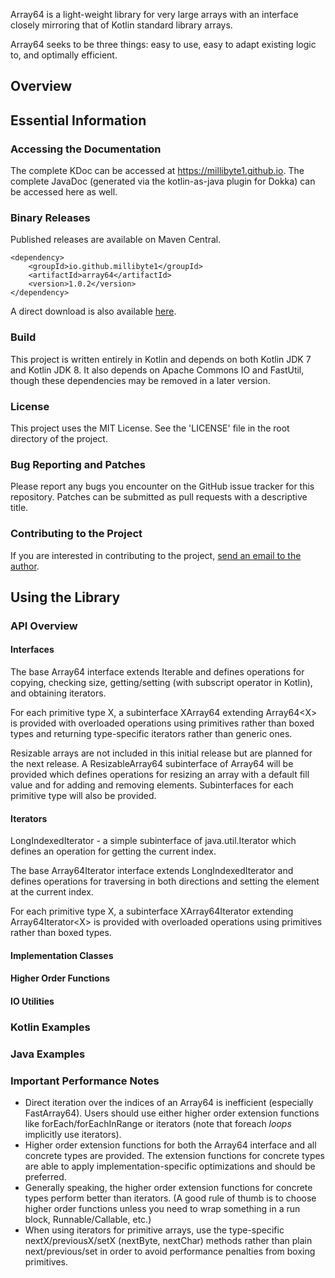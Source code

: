 Array64 is a light-weight library for very large arrays with an interface closely mirroring that of Kotlin standard library arrays.

<!-- TODO: add badges for maven and begin using a CI tool -->

Array64 seeks to be three things: easy to use, easy to adapt existing logic to, and optimally efficient.

## Overview
<!-- TODO: Table of contents -->

## Essential Information
### Accessing the Documentation
The complete KDoc can be accessed at https://millibyte1.github.io. The complete JavaDoc (generated via the kotlin-as-java plugin for Dokka) can be accessed here as well.
### Binary Releases
Published releases are available on Maven Central.

    <dependency>
        <groupId>io.github.millibyte1</groupId>
        <artifactId>array64</artifactId>
        <version>1.0.2</version>
    </dependency>

A direct download is also available [here](https://repo1.maven.org/maven2/io/github/millibyte1/array64).
### Build
This project is written entirely in Kotlin and depends on both Kotlin JDK 7 and Kotlin JDK 8.
It also depends on Apache Commons IO and FastUtil, though these dependencies may be removed in a later version.
### License
This project uses the MIT License. See the 'LICENSE' file in the root directory of the project.
### Bug Reporting and Patches
Please report any bugs you encounter on the GitHub issue tracker for this repository. Patches can be submitted as pull requests
with a descriptive title.
### Contributing to the Project
If you are interested in contributing to the project, [send an email to the author](mailto:ebhall99@gmail.com?subject=[GitHub]%20Array64).

## Using the Library
### API Overview
#### Interfaces
The base Array64 interface extends Iterable and defines operations for copying, checking size, getting/setting (with 
subscript operator in Kotlin), and obtaining iterators.

For each primitive type X, a subinterface XArray64 extending Array64&lt;X&gt; is provided with overloaded operations
using primitives rather than boxed types and returning type-specific iterators rather than generic ones.

Resizable arrays are not included in this initial release but are planned for the next release. A ResizableArray64 subinterface of Array64
will be provided which defines operations for resizing an array with a default fill value and for adding and removing
elements. Subinterfaces for each primitive type will also be provided.

#### Iterators
LongIndexedIterator - a simple subinterface of java.util.Iterator which defines an operation for getting the current index.

The base Array64Iterator interface extends LongIndexedIterator and defines operations for traversing in both directions and
setting the element at the current index.

For each primitive type X, a subinterface XArray64Iterator extending Array64Iterator&lt;X&gt; is provided with overloaded operations
using primitives rather than boxed types. 

#### Implementation Classes

#### Higher Order Functions

#### IO Utilities


### Kotlin Examples
### Java Examples
### Important Performance Notes
- Direct iteration over the indices of an Array64 is inefficient (especially FastArray64).
  Users should use either higher order extension functions like forEach/forEachInRange or iterators (note that foreach *loops*
  implicitly use iterators).
- Higher order extension functions for both the Array64 interface and all concrete types are provided. The extension functions
  for concrete types are able to apply implementation-specific optimizations and should be preferred.
- Generally speaking, the higher order extension functions for concrete types perform better than iterators.
  (A good rule of thumb is to choose higher order functions unless you need to wrap something in a run block, Runnable/Callable, etc.)
- When using iterators for primitive arrays, use the type-specific nextX/previousX/setX (nextByte, nextChar) methods rather than
  plain next/previous/set in order to avoid performance penalties from boxing primitives.